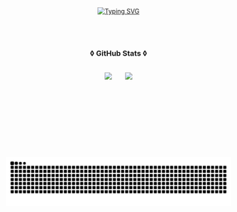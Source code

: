 <div align="center">
  <a href="https://git.io/typing-svg">
    <img src="https://readme-typing-svg.demolab.com?font=Rubik+code&weight=500&size=22&pause=1000&color=FF1493&center=true&vCenter=true&random=false&width=524&lines=%E2%8A%B9+Hello+World+%E2%8A%B9+" alt="Typing SVG">
  </a>
</div> 

##

<div align="center">
  <img alt="" height="200px" src="https://media.tenor.com/a2W5QhtmwSQAAAAi/suy-s%E1%BB%A5p.gif">
</div>

##

<div style="text-align: center;" align="center">
  <h3>◊ GitHub Stats ◊</h3>
  <br>
  
  <div style="display: flex; justify-content: center; gap: 30px;">
    <img src="https://github-readme-stats.vercel.app/api?username=laurahoriy&show_icons=true&theme=synthwave" style="height: 160px;" />
    <img src="https://github-readme-stats.vercel.app/api/top-langs/?username=laurahoriy&layout=compact&theme=synthwave" style="height: 160px;" />
  </div>

</div>

##

<picture align="center">
  <source media="(prefers-color-scheme: dark)" srcset="https://raw.githubusercontent.com/laurahoriy/laurahoriy/output/github-contribution-grid-snake-dark.svg">
  <source media="(prefers-color-scheme: dark)" srcset="https://raw.githubusercontent.com/laurahoriy/laurahoriy/output/github-contribution-grid-snake-dark.svg">
  <img align="center" alt="github contribution grid snake animation" src="https://raw.githubusercontent.com/laurahoriy/laurahoriy/output/github-contribution-grid-snake.svg">
</picture>
